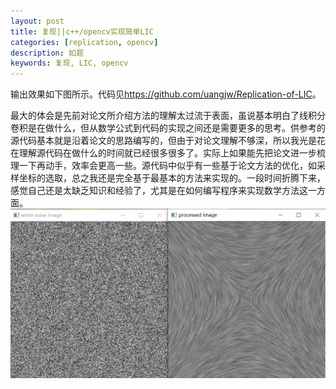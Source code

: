 ```yaml
---
layout: post
title: 复现||c++/opencv实现简单LIC
categories: [replication, opencv]
description: 如题
keywords: 复现, LIC, opencv
---
```


输出效果如下图所示。代码见<https://github.com/uangjw/Replication-of-LIC>。

​	最大的体会是先前对论文所介绍方法的理解太过流于表面，虽说基本明白了线积分卷积是在做什么，但从数学公式到代码的实现之间还是需要更多的思考。供参考的源代码基本就是沿着论文的思路编写的，但由于对论文理解不够深，所以我光是花在理解源代码在做什么的时间就已经很多很多了。实际上如果能先把论文进一步梳理一下再动手，效率会更高一些。源代码中似乎有一些基于论文方法的优化，如采样坐标的选取，总之我还是完全基于最基本的方法来实现的。一段时间折腾下来，感觉自己还是太缺乏知识和经验了，尤其是在如何编写程序来实现数学方法这一方面。<br>
<img src="/images/LIC.png"/>
